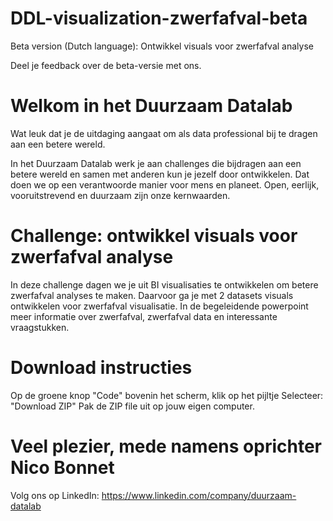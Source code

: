 # DDL-visualization-zwerfafval-beta
Beta version (Dutch language): Ontwikkel visuals voor zwerfafval analyse

Deel je feedback over de beta-versie met ons.

# Welkom in het Duurzaam Datalab 

Wat leuk dat je de uitdaging aangaat om als data professional bij te dragen aan een betere wereld.  

In het Duurzaam Datalab werk je aan challenges die bijdragen aan een betere wereld en samen met anderen kun je jezelf door ontwikkelen. Dat doen we op een verantwoorde manier voor mens en planeet. Open, eerlijk, vooruitstrevend en duurzaam zijn onze kernwaarden.

# Challenge: ontwikkel visuals voor zwerfafval analyse

In deze challenge dagen we je uit BI visualisaties te ontwikkelen om betere zwerfafval analyses te maken. Daarvoor ga je met 2 datasets visuals ontwikkelen voor zwerfafval visualisatie. In de begeleidende powerpoint meer informatie over zwerfafval, zwerfafval data en interessante vraagstukken.

# Download instructies

Op de groene knop "Code" bovenin het scherm, klik op het pijltje
Selecteer: "Download ZIP"
Pak de ZIP file uit op jouw eigen computer.

# Veel plezier, mede namens oprichter Nico Bonnet

Volg ons op LinkedIn: https://www.linkedin.com/company/duurzaam-datalab  
